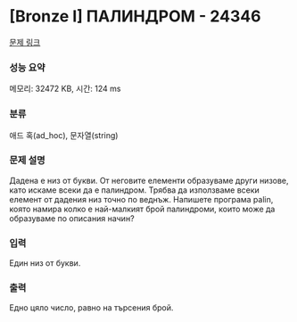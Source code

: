 # [Bronze I] ПАЛИНДРОМ - 24346 

[문제 링크](https://www.acmicpc.net/problem/24346) 

### 성능 요약

메모리: 32472 KB, 시간: 124 ms

### 분류

애드 혹(ad_hoc), 문자열(string)

### 문제 설명

<p>Дадена е низ от букви. От неговите елементи образуваме други низове, като искаме всеки да е палиндром. Трябва да използваме всеки елемент от дадения низ точно по веднъж. Напишете програма palin, която намира колко е най-малкият брой палиндроми, които може да образуваме по описания начин?</p>

### 입력 

 <p>Един низ от букви.</p>

### 출력 

 <p>Едно цяло число, равно на търсения брой.</p>

